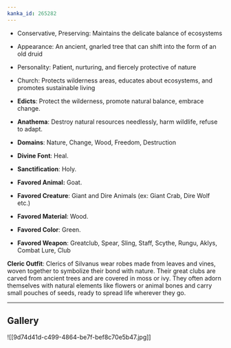```yaml
---
kanka_id: 265282
---
```


* Conservative, Preserving: Maintains the delicate balance of ecosystems
* Appearance: An ancient, gnarled tree that can shift into the form of an old druid
* Personality: Patient, nurturing, and fiercely protective of nature
* Church: Protects wilderness areas, educates about ecosystems, and promotes sustainable living

* **Edicts**: Protect the wilderness, promote natural balance, embrace change.
* **Anathema**: Destroy natural resources needlessly, harm wildlife, refuse to adapt.
* **Domains**: Nature, Change, Wood, Freedom, Destruction
* **Divine Font**: Heal.
* **Sanctification**: Holy.
* **Favored Animal:** Goat.
* **Favored Creature**: Giant and Dire Animals (ex: Giant Crab, Dire Wolf etc.)
* **Favored Material**: Wood.
* **Favored Color**: Green.
* **Favored Weapon**: Greatclub, Spear, Sling, Staff, Scythe, Rungu, Aklys, Combat Lure, Club

**Cleric Outfit**: Clerics of Silvanus wear robes made from leaves and vines, woven together to symbolize their bond with nature. Their great clubs are carved from ancient trees and are covered in moss or ivy. They often adorn themselves with natural elements like flowers or animal bones and carry small pouches of seeds, ready to spread life wherever they go.

***
## Gallery
![[9d74d41d-c499-4864-be7f-bef8c70e5b47.jpg]]